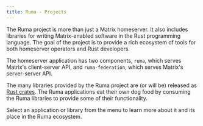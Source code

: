 ```yaml
---
title: Ruma - Projects
---
```


The Ruma project is more than just a Matrix homeserver.
It also includes libraries for writing Matrix-enabled software in the Rust programming language.
The goal of the project is to provide a rich ecosystem of tools for both homeserver operators and Rust developers.

The homeserver application has two components, `ruma`, which serves Matrix's client-server API, and `ruma-federation`, which serves Matrix's server-server API.

The many libraries provided by the Ruma project are (or will be) released as [Rust crates](https://crates.io).
The Ruma applications eat their own dog food by consuming the Ruma libraries to provide some of their functionality.

Select an application or library from the menu to learn more about it and its place in the Ruma ecosystem.
